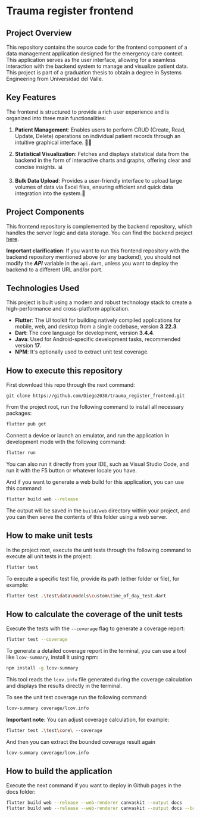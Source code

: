 # Trauma register frontend

## Project Overview
This repository contains the source code for the frontend component of a data management application designed for the emergency care context. This application serves as the user interface, allowing for a seamless interaction with the backend system to manage and visualize patient data. <br>
This project is part of a graduation thesis to obtain a degree in Systems Engineering from Universidad del Valle.

## Key Features
The frontend is structured to provide a rich user experience and is organized into three main functionalities:

1. **Patient Management**: Enables users to perform CRUD (Create, Read, Update, Delete) operations on individual patient records through an intuitive graphical interface. 🧑‍⚕️

2. **Statistical Visualization**: Fetches and displays statistical data from the backend in the form of interactive charts and graphs, offering clear and concise insights. 📊

3. **Bulk Data Upload**: Provides a user-friendly interface to upload large volumes of data via Excel files, ensuring efficient and quick data integration into the system.📂

## Project Components
This frontend repository is complemented by the backend repository, which handles the server logic and data storage. You can find the backend project [here](https://github.com/Diego2038/trauma_register_backend).

**Important clarification**: If you want to run this frontend repository with the backend repository mentioned above (or any backend), you should not modify the ***API*** variable in the `api.dart`, unless you want to deploy the backend to a different URL and/or port.

## Technologies Used

This project is built using a modern and robust technology stack to create a high-performance and cross-platform application.

- **Flutter**: The UI toolkit for building natively compiled applications for mobile, web, and desktop from a single codebase, version **3.22.3**.
- **Dart**: The core language for development, version **3.4.4**.
- **Java**: Used for Android-specific development tasks, recommended version **17**.
- **NPM**: It's optionally used to extract unit test coverage.

## How to execute this repository

First download this repo through the next command:
```
git clone https://github.com/Diego2038/trauma_register_frontend.git
```

From the project root, run the following command to install all necessary packages:

```bash
flutter pub get
```

Connect a device or launch an emulator, and run the application in development mode with the following command:

```bash
flutter run
```
You can also run it directly from your IDE, such as Visual Studio Code, and run it with the F5 button or whatever locale you have.
<br>

And if you want to generate a web build for this application, you can use this command:
```bash
flutter build web --release
```
The output will be saved in the ```build/web``` directory within your project, and you can then serve the contents of this folder using a web server.

## How to make unit tests

In the project root, execute the unit tests through the following command to execute all unit tests in the project:
```bash
flutter test
```
To execute a specific test file, provide its path (either folder or file), for example:
```bash
flutter test .\test\data\models\custom\time_of_day_test.dart
```

## How to calculate the coverage of the unit tests

Execute the tests with the `--coverage` flag to generate a coverage report:
```bash
flutter test --coverage
```

To generate a detailed coverage report in the terminal, you can use a tool like `lcov-summary`, install it using npm:
```bash
npm install -g lcov-summary
```
This tool reads the `lcov.info` file generated during the coverage calculation and displays the results directly in the terminal.

To see the unit test coverage run the following command:
```bash
lcov-summary coverage/lcov.info
```
**Important note**: You can adjust coverage calculation, for example:
```bash
flutter test .\test\core\ --coverage
```
And then you can extract the bounded coverage result again
```bash
lcov-summary coverage/lcov.info
```

## How to build the application
Execute the next command if you want to deploy in Github pages in the docs folder:
```bash
flutter build web --release --web-renderer canvaskit --output docs
flutter build web --release --web-renderer canvaskit --output docs --base-href /trauma_register_frontend/docs/
```